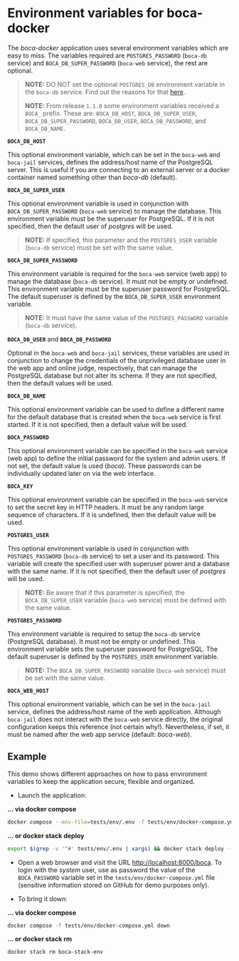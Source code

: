 # Environment variables for boca-docker

The _boca-docker_ application uses several environment variables which are easy to miss. The variables required are `POSTGRES_PASSWORD` (`boca-db` service) and `BOCA_DB_SUPER_PASSWORD` (`boca-web` service), the rest are optional.

> **NOTE:** DO NOT set the optional `POSTGRES_DB` environment variable in the `boca-db` service. Find out the reasons for that [here](https://github.com/joaofazolo/boca-docker/issues/17).
>
> **NOTE:** From release `1.1.0` some environment variables received a `BOCA_` prefix. These are: `BOCA_DB_HOST`, `BOCA_DB_SUPER_USER`, `BOCA_DB_SUPER_PASSWORD`, `BOCA_DB_USER`, `BOCA_DB_PASSWORD`, and `BOCA_DB_NAME`.

**`BOCA_DB_HOST`**

This optional environment variable, which can be set in the `boca-web` and `boca-jail` services, defines the address/host name of the PostgreSQL server. This is useful if you are connecting to an external server or a docker container named something other than _boca-db_ (default).

**`BOCA_DB_SUPER_USER`**

This optional environment variable is used in conjunction with `BOCA_DB_SUPER_PASSWORD` (`boca-web` service) to manage the database. This environment variable must be the superuser for PostgreSQL. If it is not specified, then the default user of _postgres_ will be used.

> **NOTE:** If specified, this parameter and the `POSTGRES_USER` variable (`boca-db` service) must be set with the same value.

**`BOCA_DB_SUPER_PASSWORD`**

This environment variable is required for the `boca-web` service (web app) to manage the database (`boca-db` service). It must not be empty or undefined. This environment variable must be the superuser password for PostgreSQL. The default superuser is defined by the `BOCA_DB_SUPER_USER` environment variable.

> **NOTE:** It must have the same value of the `POSTGRES_PASSWORD` variable (`boca-db` service).

**`BOCA_DB_USER`** and **`BOCA_DB_PASSWORD`**

Optional in the `boca-web` and `boca-jail` services, these variables are used in conjunction to change the credentials of the unprivileged database user in the web app and online judge, respectively, that can manage the PostgreSQL database but not alter its schema. If they are not specified, then the default values will be used.

**`BOCA_DB_NAME`**

This optional environment variable can be used to define a different name for the default database that is created when the `boca-web` service is first started. If it is not specified, then a default value will be used.

**`BOCA_PASSWORD`**

This optional environment variable can be specified in the `boca-web` service (web app) to define the initial password for the system and admin users. If not set, the default value is used (_boca_). These passwords can be individually updated later on via the web interface.

**`BOCA_KEY`**

This optional environment variable can be specified in the `boca-web` service to set the secret key in HTTP headers. It must be any random large sequence of characters. If it is undefined, then the default value will be used.

**`POSTGRES_USER`**

This optional environment variable is used in conjunction with `POSTGRES_PASSWORD` (`boca-db` service) to set a user and its password. This variable will create the specified user with superuser power and a database with the same name. If it is not specified, then the default user of _postgres_ will be used.

> **NOTE:** Be aware that if this parameter is specified, the `BOCA_DB_SUPER_USER` variable (`boca-web` service) must be defined with the same value.

**`POSTGRES_PASSWORD`**

This environment variable is required to setup the `boca-db` service (PostgreSQL database). It must not be empty or undefined. This environment variable sets the superuser password for PostgreSQL. The default superuser is defined by the `POSTGRES_USER` environment variable.

> **NOTE:** The `BOCA_DB_SUPER_PASSWORD` variable (`boca-web` service) must be set with the same value.

**`BOCA_WEB_HOST`**

This optional environment variable, which can be set in the `boca-jail` service, defines the address/host name of the web application. Although `boca-jail` does not interact with the `boca-web` service directly, the original configuration keeps this reference (not certain why!). Nevertheless, if set, it must be named after the web app service (default: _boca-web_).

## Example

This demo shows different approaches on how to pass environment variables to keep the application secure, flexible and organized.

* Launch the application:

**... via docker compose**

  ```sh
  docker compose --env-file=tests/env/.env -f tests/env/docker-compose.yml up -d
  ```

**... or docker stack deploy**

  ```sh
  export $(grep -v '^#' tests/env/.env | xargs) && docker stack deploy --compose-file tests/env/docker-compose.yml boca-stack-env
  ```

* Open a web browser and visit the URL [http://localhost:8000/boca](http://localhost:8000/boca). To login with the _system_ user, use as password the value of the `BOCA_PASSWORD` variable set in the `tests/env/docker-compose.yml` file (sensitive information stored on GitHub for demo purposes only).

* To bring it down:

**... via docker compose**

  ```sh
  docker compose -f tests/env/docker-compose.yml down
  ```

**... or docker stack rm**

  ```sh
  docker stack rm boca-stack-env
  ```
